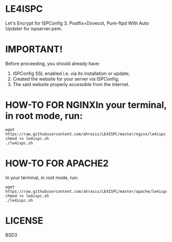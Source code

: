 # LE4ISPC
Let's Encrypt for ISPConfig 3, Postfix+Dovecot, Pure-ftpd With Auto Updater for ispserver.pem.

# IMPORTANT! 
Before proceeding, you should already have:
1. ISPConfig SSL enabled i.e. via its installation or update; 
2. Created the website for your server via ISPConfig;
3. The said website properly accessible from the internet. 

# HOW-TO FOR NGINXIn your terminal, in root mode, run:
```
wget https://raw.githubusercontent.com/ahrasis/LE4ISPC/master/nginx/le4ispc.sh
chmod +x le4ispc.sh
./le4ispc.sh
```

# HOW-TO FOR APACHE2
In your terminal, in root mode, run:
```
wget https://raw.githubusercontent.com/ahrasis/LE4ISPC/master/apache/le4ispc.sh
chmod +x le4ispc.sh
./le4ispc.sh
```

# LICENSE
BSD3
